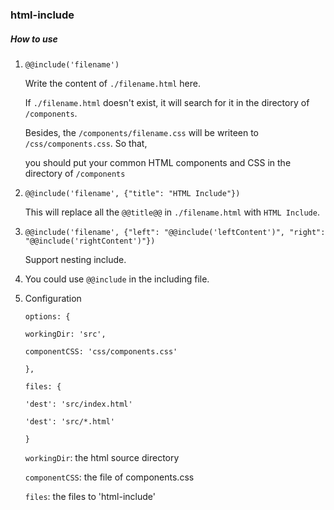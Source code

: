 ### html-include

##### How to use

1. `@@include('filename')`

    Write the content of `./filename.html` here.

    If `./filename.html` doesn't exist, it will search for it in the directory of `/components`.

    Besides, the `/components/filename.css` will be writeen to `/css/components.css`. So that,

    you should put your common HTML components and CSS in the directory of `/components`

2. `@@include('filename', {"title": "HTML Include"})`

    This will replace all the `@@title@@` in `./filename.html` with `HTML Include`.

3. `@@include('filename', {"left": "@@include('leftContent')", "right": "@@include('rightContent')"})`

    Support nesting include.

4. You could use `@@include` in the including file.

5. Configuration

    `options: {`

      `workingDir: 'src',`

      `componentCSS: 'css/components.css'`

    `},`

    `files: {`

      `'dest': 'src/index.html'`
      
      `'dest': 'src/*.html'`

    `}`

    `workingDir`: the html source directory

    `componentCSS`: the file of components.css

    `files`: the files to 'html-include'